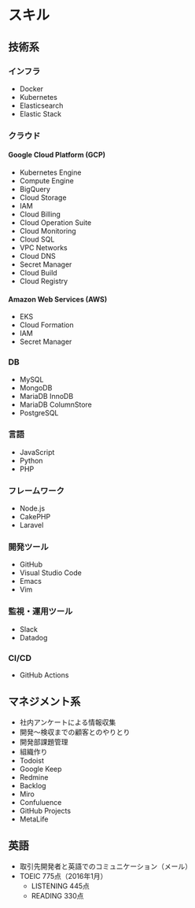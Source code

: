 # スキル

## 技術系

### インフラ
- Docker
- Kubernetes
- Elasticsearch
- Elastic Stack

### クラウド

#### Google Cloud Platform (GCP)
- Kubernetes Engine
- Compute Engine
- BigQuery
- Cloud Storage
- IAM
- Cloud Billing
- Cloud Operation Suite
- Cloud Monitoring
- Cloud SQL
- VPC Networks
- Cloud DNS
- Secret Manager
- Cloud Build
- Cloud Registry

#### Amazon Web Services (AWS)
- EKS
- Cloud Formation
- IAM
- Secret Manager


### DB
- MySQL
- MongoDB
- MariaDB InnoDB
- MariaDB ColumnStore
- PostgreSQL

### 言語
- JavaScript
- Python
- PHP

### フレームワーク
- Node.js
- CakePHP
- Laravel

### 開発ツール
- GitHub
- Visual Studio Code
- Emacs
- Vim

### 監視・運用ツール
- Slack
- Datadog

### CI/CD
- GitHub Actions

## マネジメント系
- 社内アンケートによる情報収集
- 開発〜検収までの顧客とのやりとり
- 開発部課題管理
- 組織作り
- Todoist
- Google Keep
- Redmine
- Backlog
- Miro
- Confuluence
- GitHub Projects
- MetaLife



## 英語
- 取引先開発者と英語でのコミュニケーション（メール）
- TOEIC 775点（2016年1月）
    - LISTENING 445点
    - READING 330点
